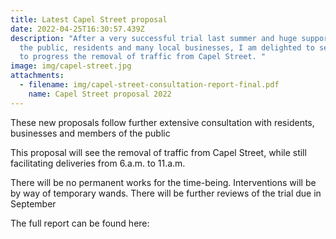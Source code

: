 ```yaml
---
title: Latest Capel Street proposal
date: 2022-04-25T16:30:57.439Z
description: "After a very successful trial last summer and huge support from
  the public, residents and many local businesses, I am delighted to see plans
  to progress the removal of traffic from Capel Street. "
image: img/capel-street.jpg
attachments:
  - filename: img/capel-street-consultation-report-final.pdf
    name: Capel Street proposal 2022
---
```

These new proposals follow further extensive consultation with residents, businesses and members of the public

This proposal will see the removal of traffic from Capel Street, while still facilitating deliveries from 6.a.m. to 11.a.m.

There will be no permanent works for the time-being. Interventions will be by way of temporary wands. There will be further reviews of the trial due in September



The full report can be found here:
